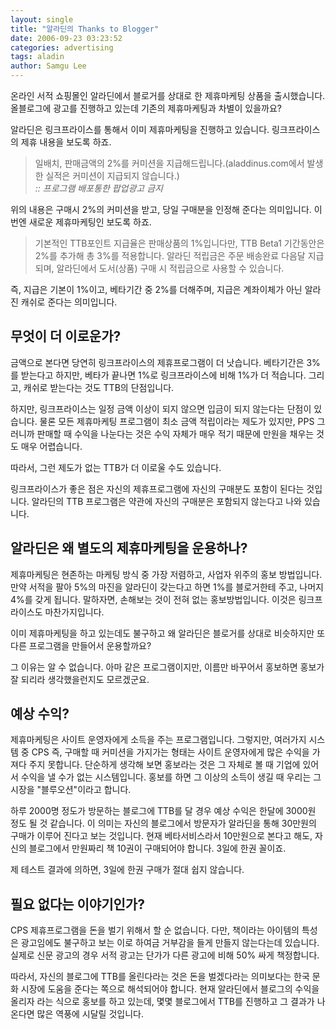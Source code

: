 ```yaml
---
layout: single
title: "알라딘의 Thanks to Blogger"
date: 2006-09-23 03:23:52
categories: advertising
tags: aladin
author: Samgu Lee
---
```


온라인 서적 쇼핑몰인 알라딘에서 블로거를 상대로 한 제휴마케팅 상품을 출시했습니다. 올블로그에 광고를 진행하고 있는데 기존의 제휴마케팅과 차별이 있을까요?

알라딘은 링크프라이스를 통해서 이미 제휴마케팅을 진행하고 있습니다. 링크프라이스의 제휴 내용을 보도록 하죠.

> 일배치, 판매금액의 2%를 커미션을 지급해드립니다.(aladdinus.com에서 발생한 실적은 커미션이 지급되지 않습니다.)  
> _:: 프로그램 배포통한 팝업광고 금지_

위의 내용은 구매시 2%의 커미션을 받고, 당일 구매분을 인정해 준다는 의미입니다. 이번엔 새로운 제휴마케팅인 보도록 하죠.

> 기본적인 TTB포인트 지급율은 판매상품의 1%입니다만, TTB Beta1 기간동안은 2%를 추가해 총 3%를 적용합니다.
> 알라딘 적립금은 주문 배송완료 다음달 지급되며, 알라딘에서 도서(상품) 구매 시 적립금으로 사용할 수 있습니다.

즉, 지급은 기본이 1%이고, 베타기간 중 2%를 더해주며, 지급은 계좌이체가 아닌 알라진 캐쉬로 준다는 의미입니다.

## 무엇이 더 이로운가?

금액으로 본다면 당연히 링크프라이스의 제휴프로그램이 더 낫습니다. 베타기간은 3%를 받는다고 하지만, 베타가 끝나면 1%로 링크프라이스에 비해 1%가 더 적습니다. 그리고, 캐쉬로 받는다는 것도 TTB의 단점입니다.

하지만, 링크프라이스는 일정 금액 이상이 되지 않으면 입금이 되지 않는다는 단점이 있습니다. 물론 모든 제휴마케팅 프로그램이 최소 금액 적립이라는 제도가 있지만, PPS 그러니까 판매할 때 수익을 나눈다는 것은 수익 자체가 매우 적기 때문에 만원을 채우는 것도 매우 어렵습니다.

따라서, 그런 제도가 없는 TTB가 더 이로울 수도 있습니다.

링크프라이스가 좋은 점은 자신의 제휴프로그램에 자신의 구매분도 포함이 된다는 것입니다. 알라딘의 TTB 프로그램은 약관에 자신의 구매분은 포함되지 않는다고 나와 있습니다.

## 알라딘은 왜 별도의 제휴마케팅을 운용하나?

제휴마케팅은 현존하는 마케팅 방식 중 가장 저렴하고, 사업자 위주의 홍보 방법입니다. 만약 서적을 팔아 5%의 마진을 알라딘이 갖는다고 하면 1%를 블로거한테 주고, 나머지 4%를 갖게 됩니다. 말하자면, 손해보는 것이 전혀 없는 홍보방법입니다. 이것은 링크프라이스도 마찬가지입니다.

이미 제휴마케팅을 하고 있는데도 불구하고 왜 알라딘은 블로거를 상대로 비슷하지만 또다른 프로그램을 만들어서 운용할까요?

그 이유는 알 수 없습니다. 아마 같은 프로그램이지만, 이름만 바꾸어서 홍보하면 홍보가 잘 되리라 생각했을런지도 모르겠군요.

## 예상 수익?

제휴마케팅은 사이트 운영자에게 소득을 주는 프로그램입니다. 그렇지만, 여러가지 시스템 중 CPS 즉, 구매할 때 커미션을 가지가는 형태는 사이트 운영자에게 많은 수익을 가져다 주지 못합니다. 단순하게 생각해 보면 홍보라는 것은 그 자체로 볼 때 기업에 있어서 수익을 낼 수가 없는 시스템입니다. 홍보를 하면 그 이상의 소득이 생길 때 우리는 그 시장을 "블루오션"이라고 합니다.

하루 2000명 정도가 방문하는 블로그에 TTB를 달 경우 예상 수익은 한달에 3000원 정도 될 것 같습니다. 이 의미는 자신의 블로그에서 방문자가 알라딘을 통해 30만원의 구매가 이루어 진다고 보는 것입니다. 현재 베타서비스라서 10만원으로 본다고 해도, 자신의 블로그에서 만원짜리 책 10권이 구매되어야 합니다. 3일에 한권 꼴이죠.

제 테스트 결과에 의하면, 3일에 한권 구매가 절대 쉽지 않습니다.

## 필요 없다는 이야기인가?

CPS 제휴프로그램을 돈을 벌기 위해서 할 순 없습니다. 다만, 책이라는 아이템의 특성은 광고임에도 불구하고 보는 이로 하여금 거부감을 들게 만들지 않는다는데 있습니다. 실제로 신문 광고의 경우 서적 광고는 단가가 다른 광고에 비해 50% 싸게 책정합니다.

따라서, 자신의 블로그에 TTB를 올린다라는 것은 돈을 벌겠다라는 의미보다는 한국 문화 시장에 도움을 준다는 쪽으로 해석되어야 합니다. 현재 알라딘에서 블로그의 수익을 올리자 라는 식으로 홍보를 하고 있는데, 몇몇 블로그에서 TTB를 진행하고 그 결과가 나온다면 많은 역풍에 시달릴 것입니다.
